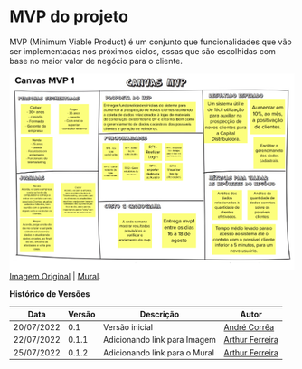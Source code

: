 # MVP do projeto

<p>MVP (Minimum Viable Product) é um conjunto que funcionalidades que vão ser implementadas nos próximos ciclos, essas que são escolhidas com base no maior valor de negócio para o cliente. </p>

<!-- Sempre que atualizar o MVP atualizar também o link abaixo -->
![MVP](./imagens/MVP.png)
[Imagem Original](https://i.imgur.com/UgXCHDC.png) |
[Mural](https://app.mural.co/t/requisitos6858/m/requisitos6858/1656525706225/acd8ef4573530a8178e2f405c530fae78f9d07a7?sender=u7c0784fb9d80b64998242126).


**Histórico de Versões**

| Data       | Versão | Descrição                     | Autor                                                         |
| ---------- | ------ | ----------------------------- | ------------------------------------------------------------- |
| 20/07/2022 | 0.1    | Versão inicial                | [André Corrêa](https://github.com/dartmol203)                 |
| 22/07/2022 | 0.1.1  | Adicionando link para Imagem  | [Arthur Ferreira](https://github.com/ArthurFerreiraRodrigues) |
| 25/07/2022 | 0.1.2  | Adicionando link para o Mural | [Arthur Ferreira](https://github.com/ArthurFerreiraRodrigues) |
